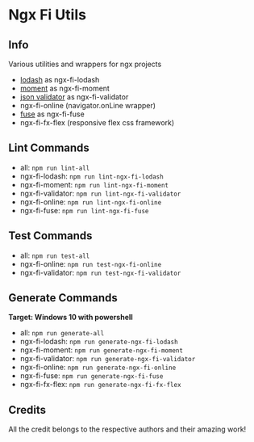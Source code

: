 # Ngx Fi Utils

## Info

Various utilities and wrappers for ngx projects

- [lodash](https://lodash.com/) as ngx-fi-lodash
- [moment](https://momentjs.com/) as ngx-fi-moment
- [json validator](https://ajv.js.org/) as ngx-fi-validator
- ngx-fi-online (navigator.onLine wrapper)
- [fuse](https://fusejs.io/) as ngx-fi-fuse
- ngx-fi-fx-flex (responsive flex css framework)

## Lint Commands

- all: `npm run lint-all`
- ngx-fi-lodash: `npm run lint-ngx-fi-lodash`
- ngx-fi-moment: `npm run lint-ngx-fi-moment`
- ngx-fi-validator: `npm run lint-ngx-fi-validator`
- ngx-fi-online: `npm run lint-ngx-fi-online`
- ngx-fi-fuse: `npm run lint-ngx-fi-fuse`

## Test Commands

- all: `npm run test-all`
- ngx-fi-online: `npm run test-ngx-fi-online`
- ngx-fi-validator: `npm run test-ngx-fi-validator`

## Generate Commands

**Target: Windows 10 with powershell**

- all: `npm run generate-all`
- ngx-fi-lodash: `npm run generate-ngx-fi-lodash`
- ngx-fi-moment: `npm run generate-ngx-fi-moment`
- ngx-fi-validator: `npm run generate-ngx-fi-validator`
- ngx-fi-online: `npm run generate-ngx-fi-online`
- ngx-fi-fuse: `npm run generate-ngx-fi-fuse`
- ngx-fi-fx-flex: `npm run generate-ngx-fi-fx-flex`

## Credits

All the credit belongs to the respective authors and their amazing work!
